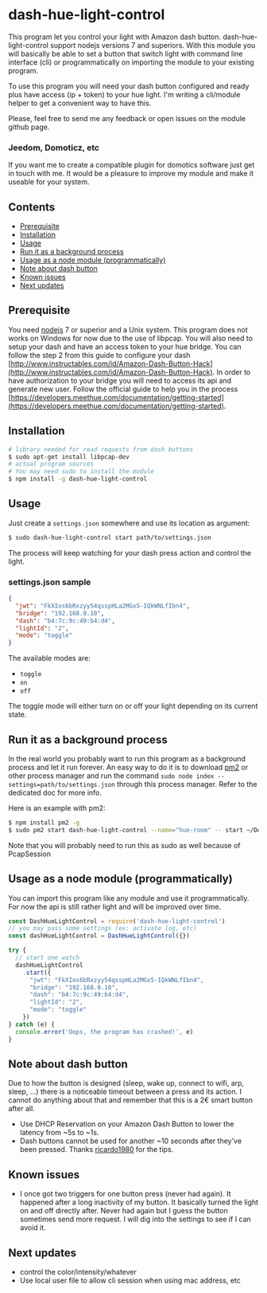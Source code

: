 # dash-hue-light-control
This program let you control your light with Amazon dash button. dash-hue-light-control
support nodejs versions 7 and superiors. With this module you will basically be able to set 
a button that switch light with command line interface (cli) or programmatically on importing the module
to your existing program.

To use this program you will need your dash button configured and ready plus have access (ip + token)
to your hue light. I'm writing a cli/module helper to get a convenient way to have this.

Please, feel free to send me any feedback or open issues on the module github page.

### Jeedom, Domoticz, etc
If you want me to create a compatible plugin for domotics software just get in touch with me. It would be a pleasure
to improve my module and make it useable for your system.

## Contents

 * [Prerequisite](https://github.com/mbret/dash-hue-light-control#prerequisite)
 * [Installation](https://github.com/mbret/dash-hue-light-control#installation)
 * [Usage](https://github.com/mbret/dash-hue-light-control#usage)
 * [Run it as a background process](https://github.com/mbret/dash-hue-light-control#run-it-as-a-background-process)
 * [Usage as a node module (programmatically)](https://github.com/mbret/usage-as-a-node-module-(programmatically))
 * [Note about dash button](https://github.com/mbret/dash-hue-light-control#note-about-dash-button)
 * [Known issues](https://github.com/mbret/dash-hue-light-control#known-issues)
 * [Next updates](https://github.com/mbret/dash-hue-light-control#next-updates)

## Prerequisite
You need [nodejs](https://nodejs.org/en/) 7 or superior and a Unix system. This program does not
works on Windows for now due to the use of libpcap. You will also need to setup your dash 
and have an access token to your hue bridge. You can follow the step 2 from this guide to configure
your dash [http://www.instructables.com/id/Amazon-Dash-Button-Hack](http://www.instructables.com/id/Amazon-Dash-Button-Hack).
In order to have authorization to your bridge you will need to access its api and generate new user.
Follow the official guide to help you in the process [https://developers.meethue.com/documentation/getting-started](https://developers.meethue.com/documentation/getting-started).

## Installation
``` sh
# library needed for read requests from dash buttons
$ sudo apt-get install libpcap-dev
# actual program sources
# You may need sudo to install the module
$ npm install -g dash-hue-light-control
```

## Usage
Just create a `settings.json` somewhere and use its location as argument:
``` sh
$ sudo dash-hue-light-control start path/to/settings.json
```

The process will keep watching for your dash press action and control the light.

### settings.json sample
```json
{
  "jwt": "FkXIos6bRxzyy54qsspHLa2MGx5-IQkWNLfIbn4",
  "bridge": "192.168.0.10",
  "dash": "b4:7c:9c:49:b4:d4",
  "lightId": "2",
  "mode": "toggle"
}
```
The available modes are:

- `toggle`
- `on`
- `off`

The toggle mode will either turn on or off your light depending on its current state.

## Run it as a background process
In the real world you probably want to run this program as a background process and let it run forever.
An easy way to do it is to download [pm2](https://github.com/Unitech/pm2) or other process manager and
run the command `sudo node index --settings=path/to/settings.json` through this process manager. Refer to the
dedicated doc for more info.

Here is an example with pm2:
``` sh
$ npm install pm2 -g
$ sudo pm2 start dash-hue-light-control --name="hue-room" -- start ~/Documents/settings-hue-room.json
```

Note that you will probably need to run this as sudo as well because of PcapSession

## Usage as a node module (programmatically)
You can import this program like any module and use it programmatically.
For now the api is still rather light and will be improved over time.
```javascript
const DashHueLightControl = require('dash-hue-light-control')
// you may pass some settings (ex: activate log, etc)
const dashHueLightControl = DashHueLightControl({})

try {
  // start one watch
  dashHueLightControl
    .start({
      "jwt": "FkXIos6bRxzyy54qsspHLa2MGx5-IQkWNLfIbn4",
      "bridge": "192.168.0.10",
      "dash": "b4:7c:9c:49:b4:d4",
      "lightId": "2",
      "mode": "toggle"
    })
} catch (e) {
  console.error('Oops, the program has crashed!', e)
}
```

## Note about dash button
Due to how the button is designed (sleep, wake up, connect to wifi, arp, sleep, ...) there is a noticeable timeout between a press and its action. I cannot do anything about
that and remember that this is a 2€ smart button after all.
- Use DHCP Reservation on your Amazon Dash Button to lower the latency from ~5s to ~1s.
- Dash buttons cannot be used for another ~10 seconds after they've been pressed.
Thanks [ricardo1980](https://www.npmjs.com/~ricardo1980) for the tips.

## Known issues
- I once got two triggers for one button press (never had again). It happened after a long inactivity of my button. It basically
turned the light on and off directly after. Never had again but I guess the button sometimes send more request. I will
dig into the settings to see if I can avoid it.

## Next updates
- control the color/intensity/whatever
- Use local user file to allow cli session when using mac address, etc